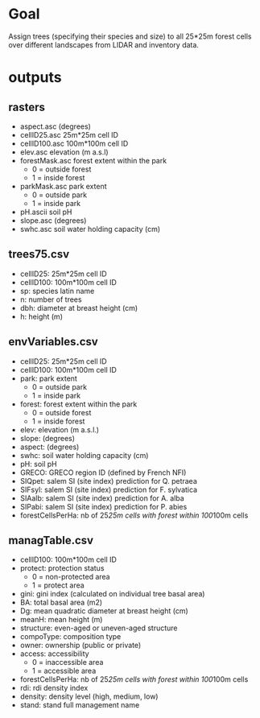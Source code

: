 # Goal
Assign trees (specifying their species and size) to all 25*25m forest cells over different landscapes from LIDAR and inventory data.



# outputs

## rasters
* aspect.asc       (degrees)
* cellID25.asc     25m*25m cell ID
* cellID100.asc    100m*100m cell ID
* elev.asc         elevation (m a.s.l)
* forestMask.asc   forest extent within the park
  + 0 = outside forest
  + 1 = inside forest
* parkMask.asc     park extent
  + 0 = outside park
  + 1 = inside park
* pH.ascii         soil pH
* slope.asc        (degrees)
* swhc.asc         soil water holding capacity (cm)


## trees75.csv
* cellID25:    25m*25m cell ID
* cellID100:   100m*100m cell ID
* sp:          species latin name
* n:           number of trees
* dbh:         diameter at breast height (cm)
* h:           height (m)


## envVariables.csv
* cellID25:           25m*25m cell ID
* cellID100:          100m*100m cell ID
* park:               park extent
  + 0 = outside park
  + 1 = inside park
* forest:             forest extent within the park
  + 0 = outside forest
  + 1 = inside forest
* elev:               elevation (m a.s.l.)
* slope:              (degrees)
* aspect:             (degrees)
* swhc:               soil water holding capacity (cm)
* pH:                 soil pH
* GRECO:              GRECO region ID (defined by French NFI)
* SIQpet:             salem SI (site index) prediction for Q. petraea
* SIFsyl:             salem SI (site index) prediction for F. sylvatica
* SIAalb:             salem SI (site index) prediction for A. alba
* SIPabi:             salem SI (site index) prediction for P. abies
* forestCellsPerHa:   nb of 25*25m cells with forest within 100*100m cells


## managTable.csv
* cellID100:          100m*100m cell ID
* protect:            protection status
  + 0 = non-protected area
  + 1 = protect area
* gini:               gini index (calculated on individual tree basal area)
* BA:                 total basal area (m2)
* Dg:                 mean quadratic diameter at breast height (cm)
* meanH:              mean height (m)
* structure:          even-aged or uneven-aged structure
* compoType:          composition type
* owner:              ownership (public or private)
* access:             accessibility
  + 0 = inaccessible area
  + 1 = accessible area
* forestCellsPerHa:   nb of 25*25m cells with forest within 100*100m cells
* rdi:                rdi density index
* density:            density level (high, medium, low)
* stand:              stand full management name
